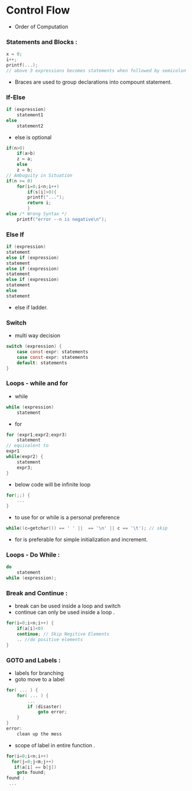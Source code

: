 # Control Flow

- Order of Computation 

### Statements and Blocks  :

```c
x = 0;
i++;
printf(...); 
// above 3 expressions becomes statements when followed by semicolon
```
- Braces are used to group declarations into compount statement.

### If-Else

```c
if (expression)
	statement1
else
	statement2
```
- else is optional 

```c
if(n>0)
	if(a>b)
	z = a;
	else 
	z = b;
// Ambuguity in Situation
if(n >= 0)
	for(i=0;i<n;i++)
		if(s[i]>0){
		printf("...");
		return i;
		}
else /* Wrong Syntax */
	printf("error --n is negative\n");
```

### Else If

```c
if (expression)
statement
else if (expression)
statement
else if (expression)
statement
else if (expression)
statement
else
statement
```

- else if ladder.


### Switch

- multi way decision 

```c
switch (expression) {
	case const-expr: statements
	case const-expr: statements
	default: statements
}
```
### Loops - while and for

- while
```c
while (expression)
	statement
```
- for 
```c
for (expr1;expr2;expr3)
	statement
// equivalent to
expr1
while(expr2) {
	statement
	expr3;
}
```

- below code will be infinite loop
```c
for(;;) {
	...
}
```

- to use for or while is a personal preference
```c
while((c=getchar()) == ' ' ||  == '\n' || c == '\t'); // skip
```
- for is preferable for simple initialization and increment.

### Loops - Do While :

```c
do
	statement
while (expression);
```
### Break and Continue :

- break can be used inside a loop and switch
- continue can only be used inside a loop .
```c
for(i=0;i<n;i++) {
	if(a[i]<0) 
	continue; // Skip Negitive Elements
	.. //do positive elements 
}
```  
### GOTO and Labels : 

- labels for branching 
- goto move to a label

```c
for( ... ) {
	for( ... ) {
		...
		if (disaster)
			goto error;
	}
}
error:
	clean up the mess
```

- scope of label in entire function .

```c
for(i=0;i<n;i++)
  for(j=0;j<m;j++)
   if(a[i] == b[j])
	goto found;
found : 
 ...
```

